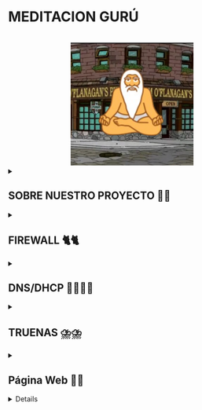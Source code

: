 # MEDITACION GURÚ 
<!-- Improved compatibility of back to top link: See: https://github.com/othneildrew/Best-README-Template/pull/73 -->
<a id="readme-top"></a>
<!--
*** Thanks for checking out the Best-README-Template. If you have a suggestion
*** that would make this better, please fork the repo and create a pull request
*** or simply open an issue with the tag "enhancement".
*** Don't forget to give the project a star!
*** Thanks again! Now go create something AMAZING! :D
-->



<!-- PROJECT SHIELDS -->
<!--
*** I'm using markdown "reference style" links for readability.
*** Reference links are enclosed in brackets [ ] instead of parentheses ( ).
*** See the bottom of this document for the declaration of the reference variables
*** for contributors-url, forks-url, etc. This is an optional, concise syntax you may use.
*** https://www.markdownguide.org/basic-syntax/#reference-style-links
-->




<!-- PROJECT LOGO -->
<br />
<div align="center">
  <a href="https://github.com/S0gt/MEDITACION-DE-GURU/blob/main/IMAGENES/logo2.png?raw=true">
    <img src="IMAGENES/logo2.png" alt="Logo" width="250" height="250">
  </a>



<!-- SOBRE NUESTRO PROJECTO -->


<div align="left">

  <details>
    <summary><h2>SOBRE NUESTRO PROYECTO 🧐🧐</h2></summary>


En nuestro proyecto realizamos una página web en la cual nuestros clientes pueden publicar reseñas sobre películas, series y videojuegos. Para que así personas puedan echar un vistazo a las reseñas de la gente.

<div align="left">

# Idea seleccionada 💡💡

Página web de reseña de películas, series y videojuegos, con la capacidad de crear listas personalizadas 

# ¿Hasta donde queremos llegar con el proyecto? 🏁🏁

Nuestra intención es tener una página en la que puedas hacer reseñas rápidas y sencillas, queremos que también puedas hacerte listas con tus contenidos favoritos que tienes pendientes por ver o jugar.
 
# ¿A quién va dirigido nuestro proyecto? 📫📫

Queremos centrarnos en un publico joven aunque no nos desagrada la idea de que sea para un publico general, nos queremos centrar en que sea agradable para que todos los publicos esten comodos al usar la pagina, queremos algo intuitivo y sencillo
 

# Módulos del ciclo que tengan que ver con el proyecto 📜📜

- Seguridad informática.

- Aplicaciones Web.

- Servicios de red.

- Sistemas operativos en red.





# Materiales necesarios ⛏️⛏️

 Físicos: Varios ordenadores 

 Lógicos: Máquinas virtuales, ISO  

 # Especificar objetivos y las funcionalidades. 

Nuestra meta es una web donde se puedan hacer reseñas de peliculas, series y videojuegos, tambien queremos que los usuarios puedan hacer listas de las peliculas, series y juegos para llear un orden o organizacion
 

# Especificar listado de tareas.

-Crear los servidores y configurarlos para que den los servicios que necesitamos
-Crear paginas web con frontend y backend
-Base de datos para que funcionen los registros

 

# Asignar roles y responsabilidades del equipo. 

- Iván Martín: Sistemas 

- Víctor Polo: Web 

 

 # Diagrama de la red.

Este es el diagrama de la red, donde podemos apreciar el esquema de como irá estructurada nuestra red y las direcciones IP que utilizaremos para esta. 

En el diagrama de la red podemos ver como se estructura nuestra red, también apreciamos las direcciones IP que usaremos.

 <br />
<div align="center">
  <a href="https://github.com/S0gt/MEDITACION-DE-GURU/blob/main/IMAGENES/diagrama%20red.png?raw=true">
    <img src="IMAGENES/diagrama red.png" alt="diagrama red">
  </a>
<div align="left">
 

 

# Las tecnologías a implementar. 

Apache, PHP y MySql (Para web) 

TRUENAS (Backups) 

PFsense (Firewall y DNS)

DHCP (backup)

# El hardware que se va a utilizar. 

Aún no sabemos seguro todo el hardware que usaremos al final del proyecto, pero de momento podemos decir que será 

| COMPONENTE        | SO                  | ALMACENAMIENTO | CPU          | RAM  | IP                | GATEWAY      |
|------------------|---------------------|----------------|---------------|------|-------------------|--------------|
| 🖥️ MAQUINA HOST  | Pfsense             | 50 GB          | 2             | 4 GB | 000.00.00.000     | 000.00.00.0  |
| 💻 CLIENTE       | Ubuntu 22.04.02     | 50 GB          | 4             | 4 GB | 000.000.0.00/00   | 000.000.0.0  |
| 🌐 DNS / DHCP    | Ubuntu 22.04.02     | 50 GB          | 2             | 4 GB | 000.000.0.0/00    | 000.000.0.0  |

# Los servicios a implementar. 

- DNS: Para que nuestro servidor sea capaz de resolver direcciónes web 

- DHCP: Para asignar las ip automáticamente a el resto de las máquinas virtuales 


# Los sistemas operativos a utilizar. 

- Ubuntu Desktop 22.04.2

- Ubuntu Server 22.04.2

- Windows 10  22H2_Spanish

 

# Establecer un diagrama de Gantt con los objetivos y resultados a alcanzar. 
<div align="center">
  <a href="[[[https://github.com/S0gt/MEDITACION-DE-GURU/blob/main/logo.png?raw=true](https://github.com/S0gt/MEDITACION-DE-GURU/blob/main/Dibujo.png?raw=true)](https://github.com/S0gt/MEDITACION-DE-GURU/blob/main/IMAGENES/Dibujo.png?raw=true)](https://github.com/S0gt/MEDITACION-DE-GURU/blob/main/IMAGENES/Diagrama.png?raw=true)">
    <img src="IMAGENES/Diagrama.png" alt="Diagrama" width="1200" height="500">
  </a>
<div align="left">


 # Incidencias 🚧🚧
 
A lo largo del trabajo han surgido varios problemas, aquí redactaremos todos estos a lo largo del proyecto:

- Configurando el DNS y el DHCP cometimos varios errores a la hora de la escritura de códigos y de comandos.
- Al final hemos cambiado la manera de hacerlo, usando el pi-hole con una interfaz gráfica en nuestro servidor.
- Hemos descargado el navegador y tenemos que descargar un navedador en el servidor.

</details>

<div align="left">

  <details>
    <summary><h2>FIREWALL 🐈🐈</h2></summary>

# INTRODUCCION A FIREWALL
## ¿Qué es pfSense y para qué se utiliza? 

-PfSense es un firewall de codigo abierto, se utiliza como firewall y enrutador, se usa por su interfaz sencilla y simple

## ¿En qué sistema se basa? 

-PfSense se basa en el sistema FreeBSD, es un sistema operativo multiusuario capaz de tener multitarea

## ¿Cuáles son las principales características de pfSense? 

Sus caracteristicas principales son su soporte para VPN, Balanceo de carga y su gestion de DNS y DHCP, tiene  muchas mas caracteristicas pero estas son las mas destacadas para nosotros 

## ¿Cómo se instala y configura pfSense? ¿Qué debemos tener en consideración al instalarlo en un entorno virtual? 

Para instalarlo es tan facil como ir a su web https://www.pfsense.org/download/ y desde ahi descargamos con facilidad la ISO

Luego en VirtualBox solo tenemos que crear una nueva maquina con recursos normales considerando que no tiene interfaz grafica 
seleccionamos FreeBSD como sistema y seguimos la instalacion que es bastante facil y intuitiva.
![image](IMAGENES/descarga.png)
## ¿Consideras pfSense una opción viable para empresas y redes domésticas? 

Pese a que PfSense es muy util en nuestro caso a la hora de empresas hay opciones mas profesionales como podria ser Sophos, que es mas pesada pero tambien tiene muchas mas funciones, en el caso de redes domesticas consideramos que se podria usar PfSense sin ningun problema
 
## ¿Qué es el port forward? Explica cómo lo has configurado. 

Es un metodo de redireccion de puertos, se usa para que varios dispositivos se puedan interconectar, sobretodo se usa en cosas como camaras de seguridad o para poder conectarnos a servidores de juegos

Lo configuramos creando una nueva regla en la seccion NAT, configuramos la interfaz en WAN par trafico externo, protocolos usamos TCP/UDP, ponemos puerto de HTTP a HTTP, redirigimops a la ip que usamos en nuestro caso 10.28.38.100 y ya estaria 

# PRACTICA
Hemos configurado el PFSense y un cliente, el cual hemos conectado al PFSense y nos ha brindado una dirección IP dentro del dominio.

![image](https://github.com/user-attachments/assets/5042db07-4b3f-4987-8f96-f4daa7d055d0)

</details>

 <div align="left">

  <details>
    <summary><h2>DNS/DHCP 😶‍🌫️😶‍🌫️</h2></summary>
    
# Introducción al servicio (DNS y al DHCP)

## ¿Qué es?

  DNS (Domain Name System): Es un servicio que traduce nombres de dominio en direcciones IP. Facilita la navegación en internet y la gestión de redes.

  DHCP (Dynamic Host Configuration Protocol): Es un protocolo que asigna automáticamente direcciones IP y puertas de enlace y DNS a los dispositivos de una red.

## ¿Por qué es necesario?

DNS: Permite que los usuarios accedan a sitios web y recursos de red usando nombres en lugar de números difíciles de recordar.

DHCP: Simplifica la administración de redes al asignar IPs automáticamente, evitando conflictos de direcciones y configuraciones manuales.

## ¿Dónde hay información oficial?

- Al usar Linux para clientes y server en todo el trabajo, Bind9 se podria adaptar perfectamente a nuestras necesidades

  DNS: https://bind9.readthedocs.io/en/v9.20.7/ 

  DHCP: https://documentation.ubuntu.com/server/how-to/networking/install-isc-dhcp-server/index.html

## Extras

  DNS:

  DHCP:

## Instalación (DNS y del DHCP)

  DNS:

  DHCP:

## Detalles de la MV

  Servidor: 
  
· 2 CPU 

· 2 GB de memoria RAM 

· 25 GB de disco duro 

· 2 interfaces de red (ad.pnte y red interna) 


## Pasos a seguir

  DNS:

  DHCP:

## Incidencias

  DNS:

  DHCP:

  </details>

  <details>
    <summary><h2>TRUENAS ⛈️⛈️</h2></summary>

  ## ¿Qué es?
  
  TrueNAS es un programa gratuito que puedes instalar en un ordenador para convertirlo en un servidor donde se guardan archivos. Es como tener un disco duro gigante al que se pueden conectar otros ordenadores de la misma red para guardar, copiar o ver archivos, sin necesidad de usar internet. Es parecido a tener tu propia nube personal, pero solo accesible dentro de tu casa, instituto o empresa.


  ## ¿Por qué usarlo?
  
- Es gratis y de código abierto.

- Funciona en ordenadores normales.

- Es muy estable y seguro.

- Permite ahorrar dinero en lugar de comprar soluciones comerciales caras.

- Se usa tanto en hogares como en empresas.

  </details>

<div align="left">

  <details>
    <summary><h2>Página Web 🤡🤡</h2></summary>


## ¿Qué es?

Apache es un servidor web de código abierto ampliamente utilizado para alojar sitios web y aplicaciones.

## ¿Por qué usarlo?

Fiabilidad y seguridad

Modularidad y compatibilidad con distintos lenguajes

Uso en entornos locales e internet

## Documentación oficial

https://httpd.apache.org/docs/

# Instalación en Ubuntu Server

## Configuración de la MV

SO: Ubuntu Server 20.04

RAM: 2GB

Disco: 20GB

Red: Red NAT "NatNetworkSMX2"

# Pasos

## Actualizar paquetes:

sudo apt update && sudo apt upgrade -y

## Instalar Apache:

sudo apt install apache2 -y

## Habilitar y verificar el servicio:

sudo systemctl enable --now apache2
sudo systemctl status apache2

## Configurar firewall:

sudo ufw allow 'Apache'
sudo ufw enable


 
# INCIDENCIAS (APACHE)⚠️⚠️

Durante la realizacion de el apartado de apache tubimos multiples problemas, todos devido a que nos quisimos adelantar y intentamos instalar PHP y MySQL antes de que lo explicaran en clase, esto nos hizo confundirnos a la hora de la instalacion y acabar complicandola demasiado hasta que salieron muchos errores con los archivos, lo que decidimos hacer al final es pasar todo de un debian a un ubuntu server, al hacer esto la instalacion fue mucho mas facil para nosotros y pudimos completarla sin mayor dificultad


## Nuestro mapa de la web:

  <a href=https://github.com/S0gt/MEDITACION-DE-GURU/blob/main/IMAGENES/Mapa%20de%20la%20web.jpg>
  
  <img src="IMAGENES/Mapa de la web.jpg" alt="Mapa de la web" width="1200" height="500">
    
  </a>

## Preview del home de la web:

  <a href=https://github.com/S0gt/MEDITACION-DE-GURU/blob/main/IMAGENES/Mapa%20de%20la%20web.jpg>
  
  <img src="IMAGENES/pagina home.png" alt="pagina home">

## Preview del login de la página:

<a href=https://github.com/S0gt/MEDITACION-DE-GURU/blob/main/IMAGENES/login.png>

<img src="IMAGENES/login.png" alt="login">

## Preview de las reseñas de la web:

<a href=https://github.com/S0gt/MEDITACION-DE-GURU/blob/main/IMAGENES/login.png>

<img src="IMAGENES/pAGINA RESEÑAS.png" alt="pAGINA RESEÑAS">


 </details>

<div align="left">

  <details>
    <summary><h2>Recursos 🔎🔎</h2></summary>
  


Los recursos a los que hemos recurrido en la creación del proyecto son:

- DNS Y DHCP de la guia de punkymo de Alina
- Para Apache hemos usado la una guia de Digital Ocean sobre Apache, PHP y MySQL: https://www.digitalocean.com/community/tutorials/how-to-install-lamp-stack-on-ubuntu
- FIREWALL: Para firewall usamos pfsense y nos guiamos por la guia de punkymo
- Copias de seguridad: Usamos True Nas y nos guiamos con la guia de punkymo nuevamente 


   </details>
